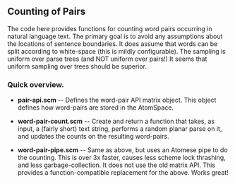 Counting of Pairs
-----------------
The code here provides functions for counting word pairs occurring in
natural language text.  The primary goal is to avoid any assumptions
about the locations of sentence boundaries. It does assume that words
can be split according to white-space (this is mildly configurable).
The sampling is uniform over parse trees (and NOT uniform over pairs!)
It seems that uniform sampling over trees should be superior.

### Quick overview.

* __pair-api.scm__ -- Defines the word-pair API matrix object. This
    object defines how word-pairs are stored in the AtomSpace.

* __word-pair-count.scm__ -- Create and return a function that takes,
    as input, a (fairly short) text string, performs a random planar
    parse on it, and updates the counts on the resulting word-pairs.

* __word-pair-pipe.scm__ -- Same as above, but uses an Atomese pipe to
    do the counting. This is over 3x faster, causes less scheme lock
    thrashing, and less garbage-collection. It does not use the old
    matrix API.  This provides a function-compatible replacement for
    the above. Works great!
